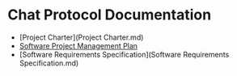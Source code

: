 # Chat Protocol Documentation

+ [Project Charter](Project Charter.md)
+ [Software Project Management Plan](software_project_management_plan.md)
+ [Software Requirements Specification](Software Requirements Specification.md)
